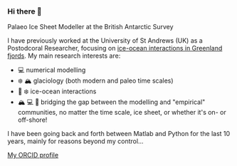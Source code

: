 ### Hi there 👋

<!--
**martimmas/martimmas** is a ✨ _special_ ✨ repository because its `README.md` (this file) appears on your GitHub profile.

Here are some ideas to get you started:

- 🔭 I’m currently working on ...
- 🌱 I’m currently learning ...
- 👯 I’m looking to collaborate on ...
- 🤔 I’m looking for help with ...
- 💬 Ask me about ...
- 📫 How to reach me: ...
- 😄 Pronouns: ...
- ⚡ Fun fact: ...
-->

Palaeo Ice Sheet Modeller at the British Antarctic Survey

I have previously worked at the University of St Andrews (UK) as a Postodcoral Researcher, focusing on [ice-ocean interactions in Greenland fjords](https://glaciology.wp.st-andrews.ac.uk/projects/fjordmix). My main research interests are:

- 💻 numerical modelling
- ❄️ 🏔️ glaciology (both modern and paleo time scales)
- 🌊 ❄️ ice-ocean interactions
- 🏔️ 💻 🌊 bridging the gap between the modelling and "empirical" communities, no matter the time scale, ice sheet, or whether it's on- or off-shore!

I have been going back and forth between Matlab and Python for the last 10 years, mainly for reasons beyond my control...

[My ORCID profile](https://orcid.org/0000-0002-4843-1876)
